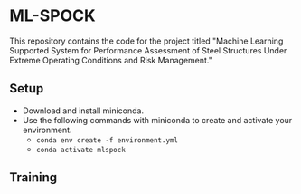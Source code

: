 # ML-SPOCK
This repository contains the code for the project titled "Machine Learning Supported System for Performance Assessment of Steel Structures Under Extreme Operating Conditions and Risk Management."

## Setup
* Download and install miniconda.
* Use the following commands with miniconda to create and activate your environment.
  * ```conda env create -f environment.yml```
  * ```conda activate mlspock```
## Training
